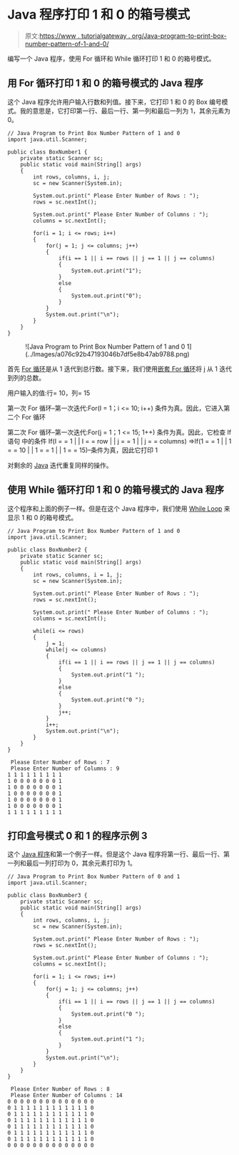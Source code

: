# Java 程序打印 1 和 0 的箱号模式

> 原文:[https://www . tutorialgateway . org/Java-program-to-print-box-number-pattern-of-1-and-0/](https://www.tutorialgateway.org/java-program-to-print-box-number-pattern-of-1-and-0/)

编写一个 Java 程序，使用 For 循环和 While 循环打印 1 和 0 的箱号模式。

## 用 For 循环打印 1 和 0 的箱号模式的 Java 程序

这个 Java 程序允许用户输入行数和列值。接下来，它打印 1 和 0 的 Box 编号模式。我的意思是，它打印第一行、最后一行、第一列和最后一列为 1，其余元素为 0。

```
// Java Program to Print Box Number Pattern of 1 and 0
import java.util.Scanner;

public class BoxNumber1 {
	private static Scanner sc;
	public static void main(String[] args) 
	{
		int rows, columns, i, j;
		sc = new Scanner(System.in);

		System.out.print(" Please Enter Number of Rows : ");
		rows = sc.nextInt();	

		System.out.print(" Please Enter Number of Columns : ");
		columns = sc.nextInt();	

		for(i = 1; i <= rows; i++)
		{
			for(j = 1; j <= columns; j++)
			{
				if(i == 1 || i == rows || j == 1 || j == columns)
				{
					System.out.print("1"); 
				}
				else
				{
					System.out.print("0"); 
				}
			}
			System.out.print("\n"); 
		}	
	}
}
```

<figure class="wp-block-image">![Java Program to Print Box Number Pattern of 1 and 0 1](../Images/a076c92b47193046b7df5e8b47ab9788.png)</figure>

首先 [For 循环](https://www.tutorialgateway.org/java-for-loop/)是从 1 迭代到总行数。接下来，我们使用[嵌套 For 循环](https://www.tutorialgateway.org/nested-for-loop-in-java/)将 j 从 1 迭代到列的总数。

用户输入的值:行= 10，列= 15

第一次 For 循环–第一次迭代:For(I = 1；i <= 10; i++)
条件为真。因此，它进入第二个 For 循环

第二次 For 循环–第一次迭代:For(j = 1；1 <= 15; 1++)
条件为真。因此，它检查 If 语句
中的条件 If(I = = 1 | | I = = row | | j = = 1 | | j = = columns)
=>If(1 = = 1 | | 1 = = 10 | | 1 = = 1 | | 1 = = 15)–条件为真，因此它打印 1

对剩余的 [Java](https://www.tutorialgateway.org/java-tutorial/) 迭代重复同样的操作。

## 使用 While 循环打印 1 和 0 的箱号模式的 Java 程序

这个程序和上面的例子一样。但是在这个 Java 程序中，我们使用 [While Loop](https://www.tutorialgateway.org/java-while-loop/) 来显示 1 和 0 的箱号模式。

```
// Java Program to Print Box Number Pattern of 1 and 0
import java.util.Scanner;

public class BoxNumber2 {
	private static Scanner sc;
	public static void main(String[] args) 
	{
		int rows, columns, i = 1, j;
		sc = new Scanner(System.in);

		System.out.print(" Please Enter Number of Rows : ");
		rows = sc.nextInt();	

		System.out.print(" Please Enter Number of Columns : ");
		columns = sc.nextInt();	

		while(i <= rows)
		{
			j = 1;
			while(j <= columns)
			{
				if(i == 1 || i == rows || j == 1 || j == columns)
				{
					System.out.print("1 "); 
				}
				else
				{
					System.out.print("0 "); 
				}
				j++;
			}
			i++;
			System.out.print("\n"); 
		}	
	}
}
```

```
 Please Enter Number of Rows : 7
 Please Enter Number of Columns : 9
1 1 1 1 1 1 1 1 1 
1 0 0 0 0 0 0 0 1 
1 0 0 0 0 0 0 0 1 
1 0 0 0 0 0 0 0 1 
1 0 0 0 0 0 0 0 1 
1 0 0 0 0 0 0 0 1 
1 1 1 1 1 1 1 1 1 
```

## 打印盒号模式 0 和 1 的程序示例 3

这个 [Java 程序](https://www.tutorialgateway.org/learn-java-programs/)和第一个例子一样。但是这个 Java 程序将第一行、最后一行、第一列和最后一列打印为 0，其余元素打印为 1。

```
// Java Program to Print Box Number Pattern of 0 and 1
import java.util.Scanner;

public class BoxNumber3 {
	private static Scanner sc;
	public static void main(String[] args) 
	{
		int rows, columns, i, j;
		sc = new Scanner(System.in);

		System.out.print(" Please Enter Number of Rows : ");
		rows = sc.nextInt();	

		System.out.print(" Please Enter Number of Columns : ");
		columns = sc.nextInt();	

		for(i = 1; i <= rows; i++)
		{
			for(j = 1; j <= columns; j++)
			{
				if(i == 1 || i == rows || j == 1 || j == columns)
				{
					System.out.print("0 "); 
				}
				else
				{
					System.out.print("1 "); 
				}
			}
			System.out.print("\n"); 
		}	
	}
}
```

```
 Please Enter Number of Rows : 8
 Please Enter Number of Columns : 14
0 0 0 0 0 0 0 0 0 0 0 0 0 0 
0 1 1 1 1 1 1 1 1 1 1 1 1 0 
0 1 1 1 1 1 1 1 1 1 1 1 1 0 
0 1 1 1 1 1 1 1 1 1 1 1 1 0 
0 1 1 1 1 1 1 1 1 1 1 1 1 0 
0 1 1 1 1 1 1 1 1 1 1 1 1 0 
0 1 1 1 1 1 1 1 1 1 1 1 1 0 
0 0 0 0 0 0 0 0 0 0 0 0 0 0 
```